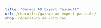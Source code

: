 ```yaml
---
title: "Garage AD Expert Pascault"
url: /charolles/garage-ad-expert-pascault/
shop: réparation de voitures
---
```

